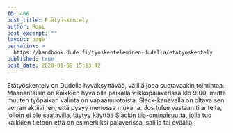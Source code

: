 ```yaml
---
ID: 486
post_title: Etätyöskentely
author: Roni
post_excerpt: ""
layout: page
permalink: >
  https://handbook.dude.fi/tyoskenteleminen-dudella/etatyoskentely
published: true
post_date: 2020-01-09 15:13:42
---
```

Etätyöskentely on Dudella hyväksyttävää, välillä jopa suotavaakin toimintaa. Maanantaisin on kaikkien hyvä olla paikalla viikkopalaverissa klo 9:00, mutta muuten työpaikan valinta on vapaamuotoista. Slack-kanavalla on oltava sen verran aktiivinen, että pysyy menossa mukana. Jos tulee vastaan tilanteita, jolloin ei ole saatavilla, täytyy käyttää Slackin tila-ominaisuutta, jolla tuo kaikkien tietoon että on esimerkiksi palaverissa, salilla tai eväällä.